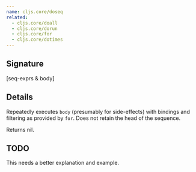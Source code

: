 ```yaml
---
name: cljs.core/doseq
related:
  - cljs.core/doall
  - cljs.core/dorun
  - cljs.core/for
  - cljs.core/dotimes
---
```


## Signature
[seq-exprs & body]


## Details

Repeatedly executes `body` (presumably for side-effects) with bindings and
filtering as provided by `for`. Does not retain the head of the sequence.

Returns nil.


## TODO

This needs a better explanation and example.